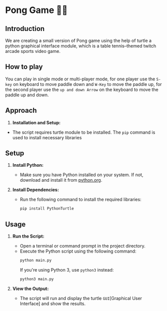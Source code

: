 # Pong Game 🏓🏓

## Introduction

We are creating a small version of Pong game using the help of turtle a python graphical interface module, which is a  table tennis–themed twitch arcade sports video game.

## How to play 

You can play in single mode or multi-player mode, for one player use the `S-key` on keyboard to move paddle down and `W-Key` to move the paddle up, for the second player use the `up and down Arrow` on the keyboard to move the paddle up and down. 

## Approach

1. **Installation and Setup:**

- The script requires turtle module to be installed. The `pip` command is used to install necessary libraries

## Setup

1. **Install Python:**
   - Make sure you have Python installed on your system. If not, download and install it from [python.org](https://www.python.org/).

2. **Install Dependencies:**
   - Run the following command to install the required libraries:
     ```bash
     pip install PythonTurtle
     ```

## Usage

1. **Run the Script:**
   - Open a terminal or command prompt in the project directory.
   - Execute the Python script using the following command:
     ```bash
     python main.py
     ```
     If you're using Python 3, use `python3` instead:
     ```bash
     python3 main.py
     ```

2. **View the Output:**
   - The script will run and display the turtle `GUI`[Graphical User Interface] and show the results.